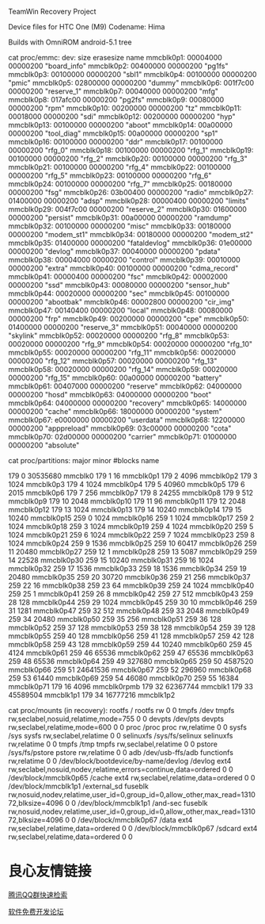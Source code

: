 TeamWin Recovery Project

Device files for HTC One (M9)
Codename: Hima

Builds with OmniROM android-5.1 tree

cat proc/emmc:
dev:        size     erasesize name
mmcblk0p1: 00004000  00000200  "board_info"
mmcblk0p2: 00400000  00000200  "pg1fs"
mmcblk0p3: 00100000  00000200  "sbl1"
mmcblk0p4: 00100000  00000200  "pmic"
mmcblk0p5: 02800000  00000200  "dummy"
mmcblk0p6: 001f7c00  00000200  "reserve_1"
mmcblk0p7: 00040000  00000200  "mfg"
mmcblk0p8: 017afc00  00000200  "pg2fs"
mmcblk0p9: 00080000  00000200  "rpm"
mmcblk0p10: 00200000  00000200  "tz"
mmcblk0p11: 00018000  00000200  "sdi"
mmcblk0p12: 00200000  00000200  "hyp"
mmcblk0p13: 00100000  00000200  "aboot"
mmcblk0p14: 00a00000  00000200  "tool_diag"
mmcblk0p15: 00a00000  00000200  "sp1"
mmcblk0p16: 00100000  00000200  "ddr"
mmcblk0p17: 00100000  00000200  "rfg_0"
mmcblk0p18: 00100000  00000200  "rfg_1"
mmcblk0p19: 00100000  00000200  "rfg_2"
mmcblk0p20: 00100000  00000200  "rfg_3"
mmcblk0p21: 00100000  00000200  "rfg_4"
mmcblk0p22: 00100000  00000200  "rfg_5"
mmcblk0p23: 00100000  00000200  "rfg_6"
mmcblk0p24: 00100000  00000200  "rfg_7"
mmcblk0p25: 00180000  00000200  "fsg"
mmcblk0p26: 03b00400  00000200  "radio"
mmcblk0p27: 01400000  00000200  "adsp"
mmcblk0p28: 00000400  00000200  "limits"
mmcblk0p29: 004f7c00  00000200  "reserve_2"
mmcblk0p30: 01600000  00000200  "persist"
mmcblk0p31: 00a00000  00000200  "ramdump"
mmcblk0p32: 00100000  00000200  "misc"
mmcblk0p33: 00180000  00000200  "modem_st1"
mmcblk0p34: 00180000  00000200  "modem_st2"
mmcblk0p35: 01400000  00000200  "fataldevlog"
mmcblk0p36: 01e00000  00000200  "devlog"
mmcblk0p37: 00040000  00000200  "pdata"
mmcblk0p38: 00004000  00000200  "control"
mmcblk0p39: 00010000  00000200  "extra"
mmcblk0p40: 00100000  00000200  "cdma_record"
mmcblk0p41: 00000400  00000200  "fsc"
mmcblk0p42: 00002000  00000200  "ssd"
mmcblk0p43: 00080000  00000200  "sensor_hub"
mmcblk0p44: 00020000  00000200  "sec"
mmcblk0p45: 00100000  00000200  "abootbak"
mmcblk0p46: 00002800  00000200  "cir_img"
mmcblk0p47: 00140400  00000200  "local"
mmcblk0p48: 00080000  00000200  "frp"
mmcblk0p49: 00200000  00000200  "cpe"
mmcblk0p50: 01400000  00000200  "reserve_3"
mmcblk0p51: 00040000  00000200  "skylink"
mmcblk0p52: 00020000  00000200  "rfg_8"
mmcblk0p53: 00020000  00000200  "rfg_9"
mmcblk0p54: 00020000  00000200  "rfg_10"
mmcblk0p55: 00020000  00000200  "rfg_11"
mmcblk0p56: 00020000  00000200  "rfg_12"
mmcblk0p57: 00020000  00000200  "rfg_13"
mmcblk0p58: 00020000  00000200  "rfg_14"
mmcblk0p59: 00020000  00000200  "rfg_15"
mmcblk0p60: 00a00000  00000200  "battery"
mmcblk0p61: 00407000  00000200  "reserve"
mmcblk0p62: 04000000  00000200  "hosd"
mmcblk0p63: 04000000  00000200  "boot"
mmcblk0p64: 04000000  00000200  "recovery"
mmcblk0p65: 14000000  00000200  "cache"
mmcblk0p66: 18000000  00000200  "system"
mmcblk0p67: e0000000  00000200  "userdata"
mmcblk0p68: 12200000  00000200  "apppreload"
mmcblk0p69: 03c00000  00000200  "cota"
mmcblk0p70: 02d00000  00000200  "carrier"
mmcblk0p71: 01000000  00000200  "absolute"

cat proc/partitions:
major minor  #blocks  name

 179        0   30535680 mmcblk0
 179        1         16 mmcblk0p1
 179        2       4096 mmcblk0p2
 179        3       1024 mmcblk0p3
 179        4       1024 mmcblk0p4
 179        5      40960 mmcblk0p5
 179        6       2015 mmcblk0p6
 179        7        256 mmcblk0p7
 179        8      24255 mmcblk0p8
 179        9        512 mmcblk0p9
 179       10       2048 mmcblk0p10
 179       11         96 mmcblk0p11
 179       12       2048 mmcblk0p12
 179       13       1024 mmcblk0p13
 179       14      10240 mmcblk0p14
 179       15      10240 mmcblk0p15
 259        0       1024 mmcblk0p16
 259        1       1024 mmcblk0p17
 259        2       1024 mmcblk0p18
 259        3       1024 mmcblk0p19
 259        4       1024 mmcblk0p20
 259        5       1024 mmcblk0p21
 259        6       1024 mmcblk0p22
 259        7       1024 mmcblk0p23
 259        8       1024 mmcblk0p24
 259        9       1536 mmcblk0p25
 259       10      60417 mmcblk0p26
 259       11      20480 mmcblk0p27
 259       12          1 mmcblk0p28
 259       13       5087 mmcblk0p29
 259       14      22528 mmcblk0p30
 259       15      10240 mmcblk0p31
 259       16       1024 mmcblk0p32
 259       17       1536 mmcblk0p33
 259       18       1536 mmcblk0p34
 259       19      20480 mmcblk0p35
 259       20      30720 mmcblk0p36
 259       21        256 mmcblk0p37
 259       22         16 mmcblk0p38
 259       23         64 mmcblk0p39
 259       24       1024 mmcblk0p40
 259       25          1 mmcblk0p41
 259       26          8 mmcblk0p42
 259       27        512 mmcblk0p43
 259       28        128 mmcblk0p44
 259       29       1024 mmcblk0p45
 259       30         10 mmcblk0p46
 259       31       1281 mmcblk0p47
 259       32        512 mmcblk0p48
 259       33       2048 mmcblk0p49
 259       34      20480 mmcblk0p50
 259       35        256 mmcblk0p51
 259       36        128 mmcblk0p52
 259       37        128 mmcblk0p53
 259       38        128 mmcblk0p54
 259       39        128 mmcblk0p55
 259       40        128 mmcblk0p56
 259       41        128 mmcblk0p57
 259       42        128 mmcblk0p58
 259       43        128 mmcblk0p59
 259       44      10240 mmcblk0p60
 259       45       4124 mmcblk0p61
 259       46      65536 mmcblk0p62
 259       47      65536 mmcblk0p63
 259       48      65536 mmcblk0p64
 259       49     327680 mmcblk0p65
 259       50    4587520 mmcblk0p66
 259       51   24641536 mmcblk0p67
 259       52     296960 mmcblk0p68
 259       53      61440 mmcblk0p69
 259       54      46080 mmcblk0p70
 259       55      16384 mmcblk0p71
 179       16       4096 mmcblk0rpmb
 179       32   62367744 mmcblk1
 179       33   45589504 mmcblk1p1
 179       34   16777216 mmcblk1p2

cat proc/mounts (in recovery):
rootfs / rootfs rw 0 0
tmpfs /dev tmpfs rw,seclabel,nosuid,relatime,mode=755 0 0
devpts /dev/pts devpts rw,seclabel,relatime,mode=600 0 0
proc /proc proc rw,relatime 0 0
sysfs /sys sysfs rw,seclabel,relatime 0 0
selinuxfs /sys/fs/selinux selinuxfs rw,relatime 0 0
tmpfs /tmp tmpfs rw,seclabel,relatime 0 0
pstore /sys/fs/pstore pstore rw,relatime 0 0
adb /dev/usb-ffs/adb functionfs rw,relatime 0 0
/dev/block/bootdevice/by-name/devlog /devlog ext4 rw,seclabel,nosuid,nodev,relatime,errors=continue,data=ordered 0 0
/dev/block/mmcblk0p65 /cache ext4 rw,seclabel,relatime,data=ordered 0 0
/dev/block/mmcblk1p1 /external_sd fuseblk rw,nosuid,nodev,relatime,user_id=0,group_id=0,allow_other,max_read=131072,blksize=4096 0 0
/dev/block/mmcblk1p1 /and-sec fuseblk rw,nosuid,nodev,relatime,user_id=0,group_id=0,allow_other,max_read=131072,blksize=4096 0 0
/dev/block/mmcblk0p67 /data ext4 rw,seclabel,relatime,data=ordered 0 0
/dev/block/mmcblk0p67 /sdcard ext4 rw,seclabel,relatime,data=ordered 0 0


 # 良心友情链接

[腾讯QQ群快速检索](http://u.720life.cn/s/8cf73f7c)

[软件免费开发论坛](http://u.720life.cn/s/bbb01dc0)
